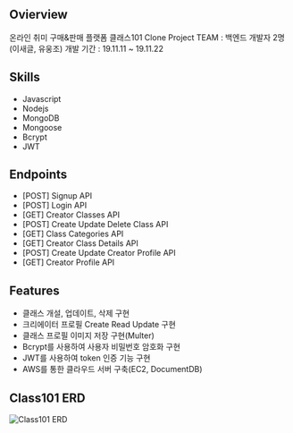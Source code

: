 ## Ovierview
온라인 취미 구매&판매 플랫폼 클래스101 Clone Project
TEAM : 백엔드 개발자 2명 (이새글, 유웅조)
개발 기간 : 19.11.11 ~ 19.11.22

## Skills
- Javascript
- Nodejs
- MongoDB
- Mongoose
- Bcrypt
- JWT

## Endpoints 
- [POST] Signup API
- [POST] Login API
- [GET] Creator Classes API 
- [POST] Create Update Delete Class API
- [GET] Class Categories API
- [GET] Creator Class Details API
- [POST] Create Update Creator Profile API
- [GET] Creator Profile API

## Features
- 클래스 개설, 업데이트, 삭제 구현
- 크리에이터 프로필 Create Read Update 구현
- 클래스 프로필 이미지 저장 구현(Multer)
- Bcrypt를 사용하여 사용자 비밀번호 암호화 구현
- JWT를 사용하여 token 인증 기능 구현
- AWS를 통한 클라우드 서버 구축(EC2, DocumentDB)

## Class101 ERD
![Class101 ERD](https://github.com/wecode-bootcamp-korea/class101-backend/blob/master/class101_erd.png)
